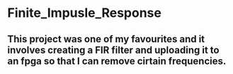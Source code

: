 # Finite_Impusle_Response

## This project was one of my favourites and it involves creating a FIR filter and uploading it to an fpga so that I can remove cirtain frequencies.
